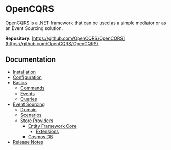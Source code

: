 # OpenCQRS

OpenCQRS is a .NET framework that can be used as a simple mediator or as an Event Sourcing solution.

**Repository**: [https://github.com/OpenCQRS/OpenCQRS](https://github.com/OpenCQRS/OpenCQRS)

## Documentation

- [Installation](Installation)
- [Configuration](Configuration)
- [Basics](Basics)
   - [Commands](Commands)
   - [Events](Events)
   - [Queries](Queries)
- [Event Sourcing](Event-Sourcing)
  - [Domain](Domain)
  - [Scenarios](Event-Sourcing-Scenarios)
  - [Store Providers](Store-Providers)
     - [Entity Framework Core](Entity-Framework-Core)
       - [Extensions](Entity-Framework-Core-Extensions)
     - [Cosmos DB](Cosmos)
- [Release Notes](Release-Notes)
